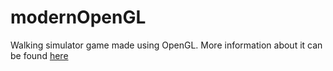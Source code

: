 # modernOpenGL

Walking simulator game made using OpenGL. More information about it can be found [here](https://jade-marker.github.io/opengl.html)
